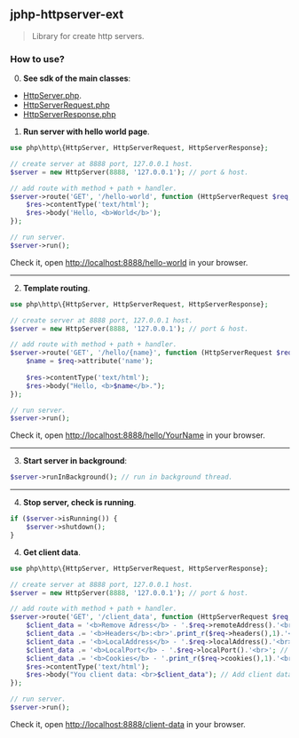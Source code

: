 
## jphp-httpserver-ext

> Library for create http servers.

### How to use?

0. **See sdk of the main classes**:
- [HttpServer.php](https://github.com/jphp-compiler/jphp/blob/master/exts/jphp-httpserver-ext/src/main/resources/JPHP-INF/sdk/php/http/HttpServer.php).
- [HttpServerRequest.php](https://github.com/jphp-compiler/jphp/blob/master/exts/jphp-httpserver-ext/src/main/resources/JPHP-INF/sdk/php/http/HttpServerRequest.php)
- [HttpServerResponse.php](https://github.com/jphp-compiler/jphp/blob/master/exts/jphp-httpserver-ext/src/main/resources/JPHP-INF/sdk/php/http/HttpServerResponse.php)


1. **Run server with hello world page**.
```php
use php\http\{HttpServer, HttpServerRequest, HttpServerResponse};

// create server at 8888 port, 127.0.0.1 host.
$server = new HttpServer(8888, '127.0.0.1'); // port & host.

// add route with method + path + handler.
$server->route('GET', '/hello-world', function (HttpServerRequest $req, HttpServerResponse $res) {
    $res->contentType('text/html');
    $res->body('Hello, <b>World</b>');
});

// run server.
$server->run();
```
Check it, open [http://localhost:8888/hello-world](http://localhost:8888/hello-world) in your browser.

---

2. **Template routing**.

```php
use php\http\{HttpServer, HttpServerRequest, HttpServerResponse};

// create server at 8888 port, 127.0.0.1 host.
$server = new HttpServer(8888, '127.0.0.1'); // port & host.

// add route with method + path + handler.
$server->route('GET', '/hello/{name}', function (HttpServerRequest $req, HttpServerResponse $res) {
    $name = $req->attribute('name');
    
    $res->contentType('text/html');
    $res->body("Hello, <b>$name</b>.");
});

// run server.
$server->run();
```

Check it, open [http://localhost:8888/hello/YourName](http://localhost:8888/hello/YourName) in your browser.

---

3. **Start server in background**:

```php
$server->runInBackground(); // run in background thread.
```

---

4. **Stop server, check is running**.
```php
if ($server->isRunning()) {
    $server->shutdown();
}
```

4. **Get client data**.
```php
use php\http\{HttpServer, HttpServerRequest, HttpServerResponse};

// create server at 8888 port, 127.0.0.1 host.
$server = new HttpServer(8888, '127.0.0.1'); // port & host.

// add route with method + path + handler.
$server->route('GET', '/client_data', function (HttpServerRequest $req, HttpServerResponse $res) {
    $client_data = '<b>Remove Adress</b> - '.$req->remoteAddress().'<br>'; //Add Remote Adress
    $client_data .= '<b>Headers</b>:<br>'.print_r($req->headers(),1).'<br>'; //Add Headers
    $client_data .= '<b>LocalAddress</b> - '.$req->localAddress().'<br>'; //Add LocalAress
    $client_data .= '<b>LocalPort</b> - '.$req->localPort().'<br>'; // Add LocalPort
    $client_data .= '<b>Cookies</b> - '.print_r($req->cookies(),1).'<br>'; //Add Cookies
    $res->contentType('text/html');
    $res->body("You client data: <br>$client_data"); // Add client data to body
});

// run server.
$server->run();
```
Check it, open [http://localhost:8888/client-data](http://localhost:8888/hello-world) in your browser.
